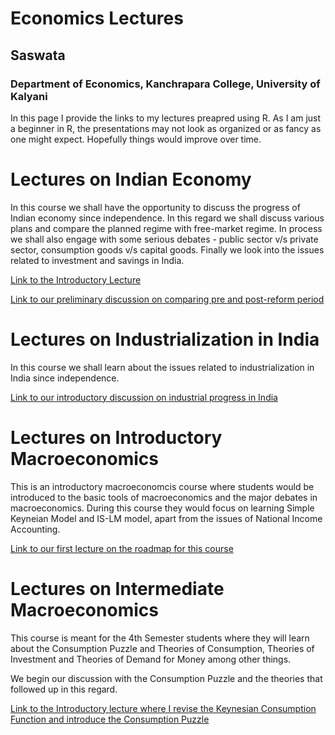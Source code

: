 # Economics Lectures
## Saswata
### Department of Economics, Kanchrapara College, University of Kalyani

In this page I provide the links to my lectures preapred using R. As I am just a beginner in R, the presentations may not look as organized or as fancy as one might expect. Hopefully things would improve over time. 


# Lectures on Indian Economy 

In this course we shall have the opportunity to discuss the progress of Indian economy since independence. In this regard we shall discuss various plans and compare the planned regime with free-market regime. In process we shall also engage with some serious debates - public sector v/s private sector, consumption goods v/s capital goods. Finally we look into the issues related to investment and savings in India. 

[Link to the Introductory Lecture](/CC-T-13/Indian_Eco_Intro.html)

[Link to our preliminary discussion on comparing pre and post-reform period](/CC-T-13/pre_post_reforms.html)



# Lectures on Industrialization in India

In this course we shall learn about the issues related to industrialization in India since independence. 

[Link to our introductory discussion on industrial progress in India](/DSE-T-3A/industrialization_in_India.html)



# Lectures on Introductory Macroeconomics 

This is an introductory macroeconomcis course where students would be introduced to the basic tools of macroeconomics and the major debates in macroeconomics. During this course they would focus on learning Simple Keyneian Model and IS-LM model, apart from the issues of National Income Accounting. 

[Link to our first lecture on the roadmap for this course](/CC-T-03/lecture1_roadmap.html)


# Lectures on Intermediate Macroeconomics 

This course is meant for the 4th Semester students where they will learn about the Consumption Puzzle and Theories of Consumption, Theories of Investment and Theories of Demand for Money among other things. 

We begin our discussion with the Consumption Puzzle and the theories that followed up in this regard. 


[Link to the Introductory lecture where I revise the Keynesian Consumption Function and introduce the Consumption Puzzle](/CC-T-9/Intro_Consumption_Puzzle.html)

